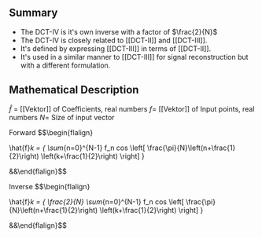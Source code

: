 
Summary
---
- The DCT-IV is it's own inverse with a factor of $\frac{2}{N}$
- The DCT-IV is closely related to [[DCT-II]] and [[DCT-III]].
- It's defined by expressing [[DCT-III]] in terms of [[DCT-II]].
- It's used in a similar manner to [[DCT-III]] for signal reconstruction but with a different formulation.

Mathematical Description
---
$\hat{f}$ = [[Vektor]] of Coefficients, real numbers
$f$= [[Vektor]] of Input points, real numbers
$N$= Size of input vector

Forward
$$\begin{flalign}

\hat{f}_k = {
	\sum_{n=0}^{N-1} f_n cos 
	\left[ 	\frac{\pi}{N}\left(n+\frac{1}{2}\right) \left(k+\frac{1}{2}\right) \right]
}

&&\end{flalign}$$

Inverse
$$\begin{flalign}

\hat{f}_k = {
	\frac{2}{N}
	\sum_{n=0}^{N-1} f_n cos 
	\left[ 	\frac{\pi}{N}\left(n+\frac{1}{2}\right) \left(k+\frac{1}{2}\right) \right]
}

&&\end{flalign}$$
